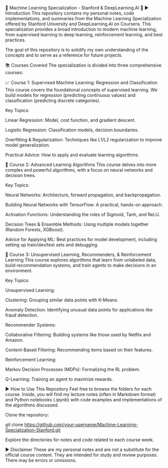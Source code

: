 🤖 Machine Learning Specialization - Stanford & DeepLearning.AI 🧠
► Introduction
This repository contains my personal notes, code implementations, and summaries from the Machine Learning Specialization offered by Stanford University and DeepLearning.AI on Coursera. This specialization provides a broad introduction to modern machine learning, from supervised learning to deep learning, reinforcement learning, and best practices.

The goal of this repository is to solidify my own understanding of the concepts and to serve as a reference for future projects.

📚 Courses Covered
The specialization is divided into three comprehensive courses:

📈 Course 1: Supervised Machine Learning: Regression and Classification
This course covers the foundational concepts of supervised learning. We build models for regression (predicting continuous values) and classification (predicting discrete categories).

Key Topics:

Linear Regression: Model, cost function, and gradient descent.

Logistic Regression: Classification models, decision boundaries.

Overfitting & Regularization: Techniques like L1/L2 regularization to improve model generalization.

Practical Advice: How to apply and evaluate learning algorithms.

🚀 Course 2: Advanced Learning Algorithms
This course delves into more complex and powerful algorithms, with a focus on neural networks and decision trees.

Key Topics:

Neural Networks: Architecture, forward propagation, and backpropagation.

Building Neural Networks with TensorFlow: A practical, hands-on approach.

Activation Functions: Understanding the roles of Sigmoid, Tanh, and ReLU.

Decision Trees & Ensemble Methods: Using multiple models together (Random Forests, XGBoost).

Advice for Applying ML: Best practices for model development, including setting up train/dev/test sets and debugging.

🧐 Course 3: Unsupervised Learning, Recommenders, & Reinforcement Learning
This course explores algorithms that learn from unlabeled data, build recommendation systems, and train agents to make decisions in an environment.

Key Topics:

Unsupervised Learning:

Clustering: Grouping similar data points with K-Means.

Anomaly Detection: Identifying unusual data points for applications like fraud detection.

Recommender Systems:

Collaborative Filtering: Building systems like those used by Netflix and Amazon.

Content-Based Filtering: Recommending items based on their features.

Reinforcement Learning:

Markov Decision Processes (MDPs): Formalizing the RL problem.

Q-Learning: Training an agent to maximize rewards.

► How to Use This Repository
Feel free to browse the folders for each course. Inside, you will find my lecture notes (often in Markdown format) and Python notebooks (.ipynb) with code examples and implementations of the algorithms discussed.

Clone the repository:

git clone https://github.com/your-username/Machine-Learning-Specialization-Stanford.git

Explore the directories for notes and code related to each course week.

► Disclaimer
These are my personal notes and are not a substitute for the official course content. They are intended for study and review purposes. There may be errors or omissions.
